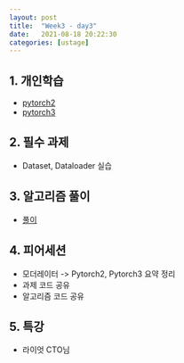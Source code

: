```yaml
---
layout: post
title:  "Week3 - day3"
date:   2021-08-18 20:22:30
categories: [ustage]
---
```


## 1. 개인학습
* [pytorch2](https://kyunghyunlim.github.io/pytorch/ml_ai/2021/08/18/Pytorch_2.html)
* [pytorch3](https://kyunghyunlim.github.io/pytorch/ml_ai/2021/08/18/Pytorch_3.html)
	
## 2. 필수 과제
* Dataset, Dataloader 실습

## 3. 알고리즘 풀이
* [풀이](https://kyunghyunlim.github.io/algorithm/2021/08/18/BAEK_1927.html)

## 4. 피어세션
* 모더레이터 -> Pytorch2, Pytorch3 요약 정리
* 과제 코드 공유
* 알고리즘 코드 공유

## 5. 특강
* 라이엇 CTO님